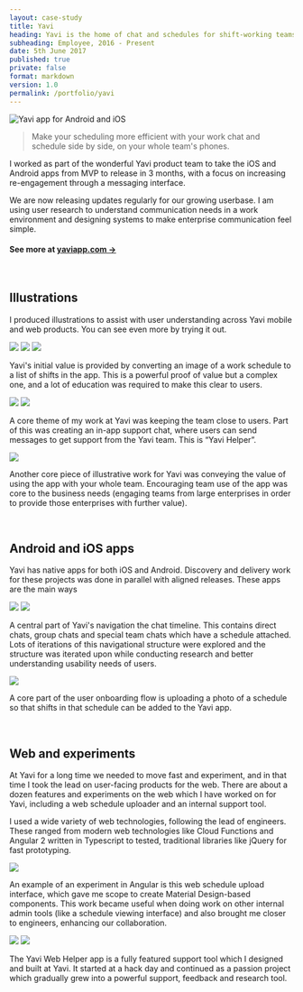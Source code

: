 ```yaml
---
layout: case-study
title: Yavi
heading: Yavi is the home of chat and schedules for shift-working teams.
subheading: Employee, 2016 - Present
date: 5th June 2017
published: true
private: false
format: markdown
version: 1.0
permalink: /portfolio/yavi
---
```


![Yavi app for Android and iOS](/pages/portfolio/yavi/yavi.png)

> Make your scheduling more efficient with your work chat and schedule side by side, on your whole team's phones.

I worked as part of the wonderful Yavi product team to take the iOS and Android apps from MVP to release in 3 months, with a focus on increasing re-engagement through a messaging interface.

We are now releasing updates regularly for our growing userbase. I am using user research to understand communication needs in a work environment and designing systems to make enterprise communication feel simple.

#### See more at [yaviapp.com &rarr;](http://yaviapp.com)

<br>

## Illustrations

I produced illustrations to assist with user understanding across Yavi mobile and web products. You can see even more by trying it out.

<img class="third no-row" src="/pages/portfolio/yavi/yavicapture.png"/>
<img class="third no-row" src="/pages/portfolio/yavi/yaviconversion.png"/>
<img class="third no-row" src="/pages/portfolio/yavi/yavinotifications.png"/>

Yavi's initial value is provided by converting an image of a work schedule to a list of shifts in the app. This is a powerful proof of value but a complex one, and a lot of education was required to make this clear to users.

<img class="half no-row" src="/pages/portfolio/yavi/yavihelper.png"/>
<img class="half no-row" src="/pages/portfolio/yavi/yavischedulehelper.png"/>

A core theme of my work at Yavi was keeping the team close to users. Part of this was creating an in-app support chat, where users can send messages to get support from the Yavi team. This is “Yavi Helper”.

<img class="whole" src="/pages/portfolio/yavi/yavipeople.png"/>

Another core piece of illustrative work for Yavi was conveying the value of using the app with your whole team. Encouraging team use of the app was core to the business needs (engaging teams from large enterprises in order to provide those enterprises with further value).

<br>

## Android and iOS apps

Yavi has native apps for both iOS and Android. Discovery and delivery work for these projects was done in parallel with aligned releases. These apps are the main ways

<img class="half no-row" src="/pages/portfolio/yavi/yaviappchat.png"/>
<img class="half no-row" src="/pages/portfolio/yavi/yaviappschedule.png"/>

A central part of Yavi's navigation the chat timeline. This contains direct chats, group chats and special team chats which have a schedule attached. Lots of iterations of this navigational structure were explored and the structure was iterated upon while conducting research and better understanding usability needs of users.

<img class="whole" src="/pages/portfolio/yavi/yaviappconversion.png"/>

A core part of the user onboarding flow is uploading a photo of a schedule so that shifts in that schedule can be added to the Yavi app.

<br>

## Web and experiments

At Yavi for a long time we needed to move fast and experiment, and in that time I took the lead on user-facing products for the web. There are about a dozen features and experiments on the web which I have worked on for Yavi, including a web schedule uploader and an internal support tool.

I used a wide variety of web technologies, following the lead of engineers. These ranged from modern web technologies like Cloud Functions and Angular 2 written in Typescript to tested, traditional libraries like jQuery for fast prototyping.

<img class="whole" src="/pages/portfolio/yavi/yaviwebupload.png"/>

An example of an experiment in Angular is this web schedule upload interface, which gave me scope to create Material Design-based components. This work became useful when doing work on other internal admin tools (like a schedule viewing interface) and also brought me closer to engineers, enhancing our collaboration.

<img class="whole" src="/pages/portfolio/yavi/yaviwebsignin.png"/>

<img class="whole" src="/pages/portfolio/yavi/yaviwebhelper.png"/>

The Yavi Web Helper app is a fully featured support tool which I designed and built at Yavi. It started at a hack day and continued as a passion project which gradually grew into a powerful support, feedback and research tool.